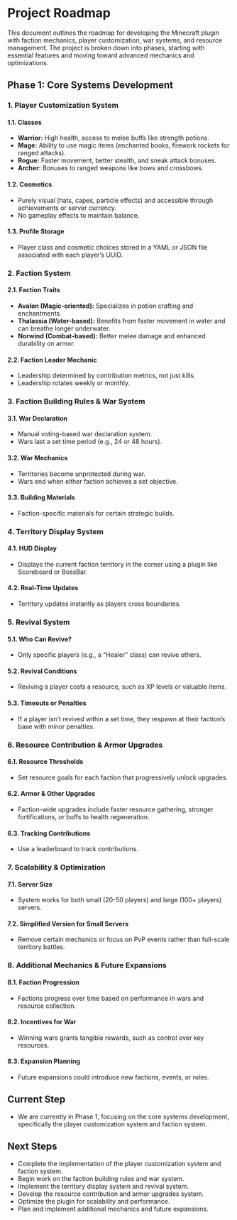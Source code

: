 
# Project Roadmap

This document outlines the roadmap for developing the Minecraft plugin with faction mechanics, player customization, war systems, and resource management. The project is broken down into phases, starting with essential features and moving toward advanced mechanics and optimizations.

## Phase 1: Core Systems Development

### 1. Player Customization System

#### 1.1. Classes
- **Warrior:** High health, access to melee buffs like strength potions.
- **Mage:** Ability to use magic items (enchanted books, firework rockets for ranged attacks).
- **Rogue:** Faster movement, better stealth, and sneak attack bonuses.
- **Archer:** Bonuses to ranged weapons like bows and crossbows.

#### 1.2. Cosmetics
- Purely visual (hats, capes, particle effects) and accessible through achievements or server currency.
- No gameplay effects to maintain balance.

#### 1.3. Profile Storage
- Player class and cosmetic choices stored in a YAML or JSON file associated with each player’s UUID.

### 2. Faction System

#### 2.1. Faction Traits
- **Avalon (Magic-oriented):** Specializes in potion crafting and enchantments.
- **Thalassia (Water-based):** Benefits from faster movement in water and can breathe longer underwater.
- **Norwind (Combat-based):** Better melee damage and enhanced durability on armor.

#### 2.2. Faction Leader Mechanic
- Leadership determined by contribution metrics, not just kills.
- Leadership rotates weekly or monthly.

### 3. Faction Building Rules & War System

#### 3.1. War Declaration
- Manual voting-based war declaration system.
- Wars last a set time period (e.g., 24 or 48 hours).

#### 3.2. War Mechanics
- Territories become unprotected during war.
- Wars end when either faction achieves a set objective.

#### 3.3. Building Materials
- Faction-specific materials for certain strategic builds.

### 4. Territory Display System

#### 4.1. HUD Display
- Displays the current faction territory in the corner using a plugin like Scoreboard or BossBar.

#### 4.2. Real-Time Updates
- Territory updates instantly as players cross boundaries.

### 5. Revival System

#### 5.1. Who Can Revive?
- Only specific players (e.g., a “Healer” class) can revive others.

#### 5.2. Revival Conditions
- Reviving a player costs a resource, such as XP levels or valuable items.

#### 5.3. Timeouts or Penalties
- If a player isn’t revived within a set time, they respawn at their faction’s base with minor penalties.

### 6. Resource Contribution & Armor Upgrades

#### 6.1. Resource Thresholds
- Set resource goals for each faction that progressively unlock upgrades.

#### 6.2. Armor & Other Upgrades
- Faction-wide upgrades include faster resource gathering, stronger fortifications, or buffs to health regeneration.

#### 6.3. Tracking Contributions
- Use a leaderboard to track contributions.

### 7. Scalability & Optimization

#### 7.1. Server Size
- System works for both small (20-50 players) and large (100+ players) servers.

#### 7.2. Simplified Version for Small Servers
- Remove certain mechanics or focus on PvP events rather than full-scale territory battles.

### 8. Additional Mechanics & Future Expansions

#### 8.1. Faction Progression
- Factions progress over time based on performance in wars and resource collection.

#### 8.2. Incentives for War
- Winning wars grants tangible rewards, such as control over key resources.

#### 8.3. Expansion Planning
- Future expansions could introduce new factions, events, or roles.

## Current Step
- We are currently in Phase 1, focusing on the core systems development, specifically the player customization system and faction system.

## Next Steps
- Complete the implementation of the player customization system and faction system.
- Begin work on the faction building rules and war system.
- Implement the territory display system and revival system.
- Develop the resource contribution and armor upgrades system.
- Optimize the plugin for scalability and performance.
- Plan and implement additional mechanics and future expansions.
